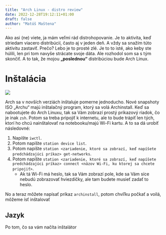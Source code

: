 ```yaml
---
title: "Arch Linux - distro review"
date: 2022-12-28T19:12:11+01:00
draft: false
author: "Matúš Maštena"
---
```


Ako asi (ne) viete, ja mám veľmi rád distrohopovanie. Je to aktivita, keď striedam viacero distribúcií, často aj v jeden deň. A vždy sa snažím túto aktivitu zastaviť. Prečo? Lebo je to prosté zlé. Je to to isté, ako keby ste húlili, len pri tom navyše strácate svoje dáta. Ale rozhodol som sa s tým skončiť. A to tak, že mojou ****„poslednou“**** distribúciou bude Arch Linux.

# Inštalácia

![](./img/Arch/archinstall.png)

Arch sa v novších verziách inštaluje pomerne jednoducho. Nové snapshoty ISO „Archu“ majú inštalačný program, ktorý sa volá Archinstall. Keď sa nabootujete do Arch Linuxu, tak sa Vám zobrazí prostý príkazový riadok, čo je inak ``zsh``. Potom sa treba pripojiť k internetu, ale to bude trápiť len tých, ktorí ho chcú nainštalovať na notebooku/majú Wi-Fi kartu. A to sa dá urobiť následovné:

1. Napíšte ``iwctl``.
2. Potom napíšte ``station device list``.
3. Potom napíšte ``station <zariadenie, ktoré sa zobrazí, keď napíšete predchádzajúci príkaz> get-networks``. 
4. Potom napíšte ``station <zariadenie, ktoré sa zobrazí, keď napíšete predchádzajúci príkaz> connect <názov Wi-Fi, ku ktorej sa chcete pripojiť>``.
    - Ak tá Wi-Fi má heslo, tak sa Vám zobrazí pole, kde sa Vám síce nebudú zobrazovať hviezdičky, ale tam budete musieť zadať to heslo.

No a teraz môžete napísať príkaz ``archinstall``, potom chvíľku počkať a voilá, môžeme ísť inštalovať
## Jazyk
Po tom, čo sa vám načíta inštalátor